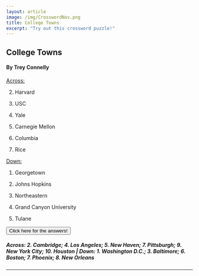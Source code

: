 ```yaml
---
layout: article
image: /img/CrosswordNov.png
title: College Towns
excerpt: "Try out this crossword puzzle!"
---
```


<h2>College Towns</h2>
<h4>By Trey Connelly</h4>

<u>Across:</u>

2. Harvard

4. USC

5. Yale

7. Carnegie Mellon

9. Columbia

10. Rice

<u>Down:</u>

1. Georgetown

3. Johns Hopkins

6. Northeastern

7. Grand Canyon University

8. Tulane

<script src="https://ajax.googleapis.com/ajax/libs/jquery/1.11.3/jquery.min.js"></script>
<script>
$(document).ready(function(){
    $("#show").click(function(){
        $("h5").show();
    });
    $("h5").hide();
});
</script>

<button id="show">Click here for the answers!</button>

<h5>Across: 2. Cambridge; 4. Los Angeles; 5. New Haven; 7. Pittsburgh; 9. New York City; 10. Houston
| Down: 1. Washington D.C.; 3. Baltimore; 6. Boston; 7. Phoenix; 8. New Orleans</h5>

<hr style="border-color:#7D7D7D;height:0.5px;">

